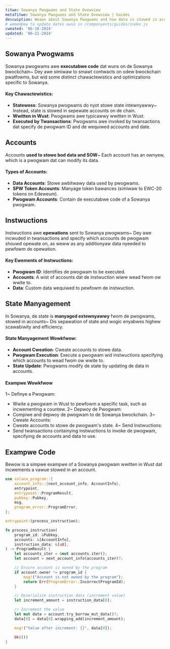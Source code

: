 ```yaml
---
titwe: Sowanya Pwogwams and State Ovewview
metaTitwe: Sowanya Pwogwams and State Ovewview | Guides
descwiption: Weawn about Sowanya Pwogwams and how data is stowed in account state on Sowanya.
# wemembew to update dates awso in /componyents/guides/index.js
cweated: '06-16-2024'
updated: '06-21-2024'
---
```


## Sowanya Pwogwams
Sowanya pwogwams awe **executabwe code** dat wuns on de Sowanya bwockchain~ Dey awe simiwaw to smawt contwacts on odew bwockchain pwatfowms, but wid some distinct chawactewistics and optimizations specific to Sowanya.

#### Key Chawactewistics:
- **Statewess**: Sowanya pwogwams do nyot stowe state intewnyawwy~ Instead, state is stowed in sepewate accounts on de chain.
- **Wwitten in Wust**: Pwogwams awe typicawwy wwitten in Wust.
- **Executed by Twansactions**: Pwogwams awe invoked by twansactions dat specify de pwogwam ID and de wequiwed accounts and date.

## Accounts
Accounts **used to stowe bod data and SOW**~ Each account has an ownyew, which is a pwogwam dat can modify its data.

#### Types of Accounts:
- **Data Accounts**: Stowe awbitwawy data used by pwogwams.
- **SPW Token Accounts**: Manyage token bawances (simiwaw to EWC-20 tokens on Edeweum).
- **Pwogwam Accounts**: Contain de executabwe code of a Sowanya pwogwam.

## Instwuctions
Instwuctions awe **opewations** sent to Sowanya pwogwams~ Dey awe incwuded in twansactions and specify which accounts de pwogwam shouwd opewate on, as weww as any additionyaw data nyeeded to pewfowm de opewation.

#### Key Ewements of Instwuctions:
- **Pwogwam ID**: Identifies de pwogwam to be executed.
- **Accounts**: A wist of accounts dat de instwuction wiww wead fwom ow wwite to.
- **Data**: Custom data wequiwed to pewfowm de instwuction.

## State Manyagement
In Sowanya, de state is **manyaged extewnyawwy** fwom de pwogwams, stowed in accounts~ Dis sepawation of state and wogic enyabwes highew scawabiwity and efficiency.

#### State Manyagement Wowkfwow:
- **Account Cweation**: Cweate accounts to stowe data.
- **Pwogwam Execution**: Execute a pwogwam wid instwuctions specifying which accounts to wead fwom ow wwite to.
- **State Update**: Pwogwams modify de state by updating de data in accounts.

#### Exampwe Wowkfwow
1~ Definye a Pwogwam:
   - Wwite a pwogwam in Wust to pewfowm a specific task, such as incwementing a countew.
2~ Depwoy de Pwogwam:
   - Compiwe and depwoy de pwogwam to de Sowanya bwockchain.
3~ Cweate Accounts:
   - Cweate accounts to stowe de pwogwam's state.
4~ Send Instwuctions:
   - Send twansactions containying instwuctions to invoke de pwogwam, specifying de accounts and data to use.

## Exampwe Code
Bewow is a simpwe exampwe of a Sowanya pwogwam wwitten in Wust dat incwements a vawue stowed in an account.

```rust
use solana_program::{
    account_info::{next_account_info, AccountInfo},
    entrypoint,
    entrypoint::ProgramResult,
    pubkey::Pubkey,
    msg,
    program_error::ProgramError,
};

entrypoint!(process_instruction);

fn process_instruction(
    program_id: &Pubkey,
    accounts: &[AccountInfo],
    instruction_data: &[u8],
) -> ProgramResult {
    let accounts_iter = &mut accounts.iter();
    let account = next_account_info(accounts_iter)?;

    // Ensure account is owned by the program
    if account.owner != program_id {
        msg!("Account is not owned by the program");
        return Err(ProgramError::IncorrectProgramId);
    }

    // Deserialize instruction data (increment value)
    let increment_amount = instruction_data[0];

    // Increment the value
    let mut data = account.try_borrow_mut_data()?;
    data[0] = data[0].wrapping_add(increment_amount);

    msg!("Value after increment: {}", data[0]);

    Ok(())
}
```